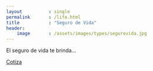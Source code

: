 ```yaml
---
layout          : single
permalink       : /life.html
title           : "Seguro de Vida"
header:
    image       : /assets/images/types/segurovida.jpg
---
```

El seguro de vida te brinda...

[Cotiza](quote.html)